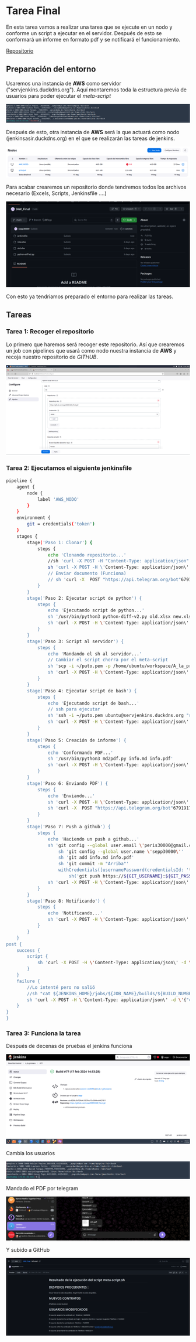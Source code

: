 # Tarea Final

En esta tarea vamos a realizar una tarea que se ejecute en un nodo y conforme un script a ejecutar en el servidor. Después de esto se conformará un informe en formato pdf y se notificará el funcionamiento.

[Repositorio](https://github.com/sepp30000/IAW_Final/tree/main)

## Preparación del entorno 

Usaremos una instancia de **AWS** como servidor ("servjenkins.duckdns.org"). Aquí montaremos toda la estructura previa de usuarios para poder ejecutar el *meta-script*

![alt image](Capturas/1usuarios.png)

Después de esto, otra instancia de **AWS** será la que actuará como nodo (jenkinsasir.duckdns.org) en el que se realizarán las tareas de jenkins.

![alt image](Capturas/2Nodos.png)

Para acabar crearemos un repositorio donde tendremos todos los archivos necesario (Excels, Scripts, Jenkinsfile ....)

![alt image](Capturas/3Repositorio.png)

Con esto ya tendriamos preparado el entorno para realizar las tareas.

## Tareas

### Tarea 1: Recoger el repositorio

Lo primero que haremos será recoger este repositorio. Así que crearemos un job con pipelines que usará como nodo nuestra instancia de **AWS**
y recoja nuestro repositorio de *GITHUB*.

![alt image](Capturas/1.png)

### Tarea 2: Ejecutamos el siguiente jenkinsfile

```bash
pipeline {
    agent {
        node {
            label 'AWS_NODO'
        }
    }
    environment {
        git = credentials('token')
    }
    stages {
        stage('Paso 1: Clonar') {
            steps {
                echo 'Clonando repositorio...'
                //sh 'curl -X POST -H "Content-Type: application/json" -d "{\"chat_id\": \"881875692\", \"text\": \"Falló la tarea $JOB_NAME!!, ejecución $BUILD_NUMBER, \", \"disable_notification\": false}" https://api.telegram.org/bot6791917046:AAHuW0hZOl5D5raRyx1R11MWY7fIYHi66xQ/sendMessage'
                sh 'curl -X POST -H \'Content-Type: application/json\' -d \'{"chat_id": "881875692", "text": "Repo!!!", "disable_notification": false}\'  https://api.telegram.org/bot6791917046:AAHuW0hZOl5D5raRyx1R11MWY7fIYHi66xQ/sendMessage'
                // Enviar documento (Funciona)
                // sh 'curl -X  POST "https://api.telegram.org/bot"6791917046:AAHuW0hZOl5D5raRyx1R11MWY7fIYHi66xQ"/sendDocument" -F chat_id="881875692" -F document="@new.xlsx"'
            }
        }
        stage('Paso 2: Ejecutar script de python') {
            steps {
                echo 'Ejecutando script de python...'
                sh '/usr/bin/python3 python-diff-v2.py old.xlsx new.xlsx'
                sh 'curl -X POST -H \'Content-Type: application/json\' -d \'{"chat_id": "881875692", "text": "Script!!!", "disable_notification": false}\'  https://api.telegram.org/bot6791917046:AAHuW0hZOl5D5raRyx1R11MWY7fIYHi66xQ/sendMessage'
            }
        }
        stage('Paso 3: Script al servidor') {
            steps {
                echo 'Mandando el sh al servidor...'
                // Cambiar el script chorra por el meta-script
                sh 'scp -i ~/puto.pem -p /home/ubuntu/workspace/A_la_primera/meta-script.sh  ubuntu@servjenkins.duckdns.org:/home/ubuntu/meta-script.sh'
                sh 'curl -X POST -H \'Content-Type: application/json\' -d \'{"chat_id": "881875692", "text": "Mandado!!!", "disable_notification": false}\'  https://api.telegram.org/bot6791917046:AAHuW0hZOl5D5raRyx1R11MWY7fIYHi66xQ/sendMessage'
            }
        }
        stage('Paso 4: Ejecutar script de bash') {
            steps {
                echo 'Ejecutando script de bash...'
                // ssh para ejecutar
                sh 'ssh -i ~/puto.pem ubuntu@servjenkins.duckdns.org "sh meta-script.sh"'
                sh 'curl -X POST -H \'Content-Type: application/json\' -d \'{"chat_id": "881875692", "text": "Ejecutado!!!", "disable_notification": false}\'  https://api.telegram.org/bot6791917046:AAHuW0hZOl5D5raRyx1R11MWY7fIYHi66xQ/sendMessage'
            }
        }
        stage('Paso 5: Creación de informe') {
            steps {
                echo 'Conformando PDF...'
                sh '/usr/bin/python3 md2pdf.py info.md info.pdf'
                sh 'curl -X POST -H \'Content-Type: application/json\' -d \'{"chat_id": "881875692", "text": "PDF!!!", "disable_notification": false}\'  https://api.telegram.org/bot6791917046:AAHuW0hZOl5D5raRyx1R11MWY7fIYHi66xQ/sendMessage'
            }
        }
        stage('Paso 6: Enviando PDF') {
            steps {
                echo 'Enviando...'
                sh 'curl -X POST -H \'Content-Type: application/json\' -d \'{"chat_id": "881875692", "text": "Enviado!!!", "disable_notification": false}\'  https://api.telegram.org/bot6791917046:AAHuW0hZOl5D5raRyx1R11MWY7fIYHi66xQ/sendMessage'
                sh 'curl -X  POST "https://api.telegram.org/bot"6791917046:AAHuW0hZOl5D5raRyx1R11MWY7fIYHi66xQ"/sendDocument" -F chat_id="881875692" -F document="@info.pdf"'
            }
        }
        stage('Paso 7: Push a github') {
            steps {
                echo 'Haciendo un push a github...'
                sh 'git config --global user.email \'peris30000@gmail.com\''
                    sh 'git config --global user.name \'sepp30000\''
                    sh 'git add info.md info.pdf'
                    sh 'git commit -m "Arriba"'
                    withCredentials([usernamePassword(credentialsId: 'tokengit', passwordVariable: 'GIT_PASSWORD', usernameVariable: 'GIT_USERNAME')]) {
                        sh('git push https://${GIT_USERNAME}:${GIT_PASSWORD}@github.com/sepp30000/IAW_Final.git HEAD:main')
                sh 'curl -X POST -H \'Content-Type: application/json\' -d \'{"chat_id": "881875692", "text": "Github!!!", "disable_notification": false}\'  https://api.telegram.org/bot6791917046:AAHuW0hZOl5D5raRyx1R11MWY7fIYHi66xQ/sendMessage'
            }
        }
        stage('Paso 8: Notificando') {
            steps {
                echo 'Notificando...'
                sh 'curl -X POST -H \'Content-Type: application/json\' -d \'{"chat_id": "881875692", "text": "Terminado!!!", "disable_notification": false}\'  https://api.telegram.org/bot6791917046:AAHuW0hZOl5D5raRyx1R11MWY7fIYHi66xQ/sendMessage'
            }
        }
    }
post {
    success {
        script {
            sh 'curl -X POST -H \'Content-Type: application/json\' -d \'{"chat_id": "881875692", "text": "Tarea terminada correctamente", "disable_notification": false}\'  https://api.telegram.org/bot6791917046:AAHuW0hZOl5D5raRyx1R11MWY7fIYHi66xQ/sendMessage'
        }
    }
    failure {
        //Lo intenté pero no salió
        //sh "cat ${JENKINS_HOME}/jobs/${JOB_NAME}/builds/${BUILD_NUMBER}/log >> log.txt"
        sh 'curl -X POST -H \'Content-Type: application/json\' -d \'{"chat_id": "881875692", "text": "Terminado de manera erronea!!!", "disable_notification": false}\'  https://api.telegram.org/bot6791917046:AAHuW0hZOl5D5raRyx1R11MWY7fIYHi66xQ/sendMessage'
    }
}
}
```

### Tarea 3: Funciona la tarea

Después de decenas de pruebas el jenkins funciona

![alt image](Capturas/4.png)

Cambia los usuarios 

![alt image](Capturas/5.png)

Mandado el PDF por telegram

![alt image](Capturas/7.png)

Y subido a GitHub

![alt image](Capturas/6.png)